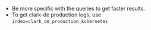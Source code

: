- Be more specific with the queries to get faster results.
- To get clark-de production logs, use `index=clark_de_production_kubernetes`